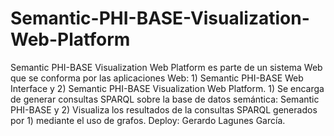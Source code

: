 # Semantic-PHI-BASE-Visualization-Web-Platform
Semantic PHI-BASE Visualization Web Platform es parte de un sistema Web que se conforma por las aplicaciones Web: 1) Semantic PHI-BASE Web Interface y 2) Semantic PHI-BASE Visualization Web Platform. 1) Se encarga de generar consultas SPARQL sobre la base de datos semántica: Semantic PHI-BASE y 2) Visualiza los resultados de la consultas SPARQL generados por 1) mediante el uso de grafos.
Deploy: Gerardo Lagunes García.
